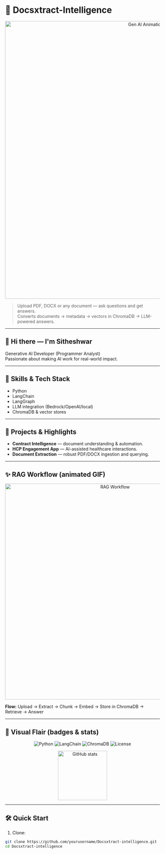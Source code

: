 # 🚀 Docsxtract-Intelligence

<!-- Put your animation GIF into /assets/gen_ai_animation.gif -->
<p align="center">
  <img src="./assets/gen_ai_animation.gif" alt="Gen AI Animation" width="900"/>
</p>

> Upload PDF, DOCX or any document — ask questions and get answers.  
> Converts documents → metadata → vectors in ChromaDB → LLM-powered answers.

---

## 👋 Hi there — I'm Sitheshwar

Generative AI Developer (Programmer Analyst)  
Passionate about making AI work for real-world impact.

---

## 🧠 Skills & Tech Stack
- Python  
- LangChain  
- LangGraph  
- LLM integration (Bedrock/OpenAI/local)  
- ChromaDB & vector stores

---

## 🚀 Projects & Highlights
- **Contract Intelligence** — document understanding & automation.  
- **HCP Engagement App** — AI-assisted healthcare interactions.  
- **Document Extraction** — robust PDF/DOCX ingestion and querying.

---

## ✨ RAG Workflow (animated GIF)
<p align="center">
  <!-- Optional secondary animation: put it in assets too -->
  <img src="./assets/rag_workflow.gif" alt="RAG Workflow" width="700"/>
</p>

**Flow:** Upload → Extract → Chunk → Embed → Store in ChromaDB → Retrieve → Answer

---

## 🎨 Visual Flair (badges & stats)

<!-- Reliable badges (shields.io) -->
<p align="center">
  <img src="https://img.shields.io/badge/Python-3.11-blue?logo=python&logoColor=white" alt="Python" />
  <img src="https://img.shields.io/badge/LangChain-%20%20%20%20%20%20%20%20%20-%23ff7b00?logo=langchain" alt="LangChain" />
  <img src="https://img.shields.io/badge/ChromaDB-VectorStore-9cf" alt="ChromaDB" />
  <img src="https://img.shields.io/badge/License-MIT-green" alt="License" />
</p>

<!-- GitHub stats: replace yourusername -->
<p align="center">
  <img src="https://github-readme-stats.vercel.app/api?username=yourusername&show_icons=true&theme=radical" alt="GitHub stats" height="160"/>
</p>

---

## 🛠 Quick Start

1. Clone:
```bash
git clone https://github.com/yourusername/Docsxtract-intelligence.git
cd Docsxtract-intelligence

